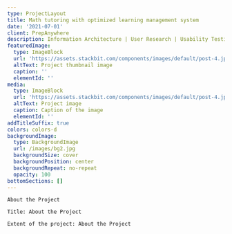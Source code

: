 ```yaml
---
type: ProjectLayout
title: Math tutoring with optimized learning management system
date: '2021-07-01'
client: PrepAnywhere
description: Information Architecture | User Research | Usability Testing | Service Design
featuredImage:
  type: ImageBlock
  url: 'https://assets.stackbit.com/components/images/default/post-4.jpeg'
  altText: Project thumbnail image
  caption: ''
  elementId: ''
media:
  type: ImageBlock
  url: 'https://assets.stackbit.com/components/images/default/post-4.jpeg'
  altText: Project image
  caption: Caption of the image
  elementId: ''
addTitleSuffix: true
colors: colors-d
backgroundImage:
  type: BackgroundImage
  url: /images/bg2.jpg
  backgroundSize: cover
  backgroundPosition: center
  backgroundRepeat: no-repeat
  opacity: 100
bottomSections: []
---
```

```
About the Project
```

```
Title: About the Project
```

```
Extent of the project: About the Project
```



